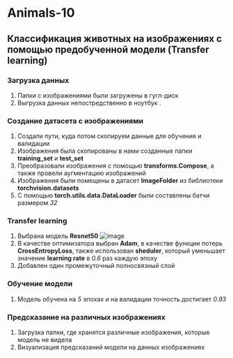 # Animals-10
## Классификация животных на изображениях с помощью предобученной модели (**Transfer learning**) 
### Загрузка данных
1. Папки с изображениями были загружены в гугл-диск
2. Выгрузка данных непостредственно в ноутбук . 
### Создание датасета с изображениями
1. Создали пути, куда потом скопируем данные для обучения и валидации
2. Изображения была скопированы в нами созданные папки **training_set** и **test_set**
2. Преобразовали изображения с помощью **transforms.Compose**, а также провели аугментацию изображений
3. Изображения были помещены в датасет **ImageFolder** из библиотеки **torchvision.datasets** 
4. С помощью **torch.utils.data.DataLoader** были составлены батчи размером *32*
### Transfer learning
1. Выбрана модель **Resnet50**
![image](https://user-images.githubusercontent.com/95417164/233808958-95a1f4b6-18e9-48e1-801f-1625d07ee5fa.png)
2. В качестве оптимизатора выбран **Adam**, в качестве функции потерь **CrossEntropyLoss**, также использован **sheduler**, который уменьшает значение **learning rate** в *0.6* раз каждую эпоху 
2. Добавлен один промежуточный полносвязный слой
### Обучение модели
1. Модель обучена на *5* эпохах и на валидации точность достигает *0.93*
### Предсказание на различных изображениях
1. Загрузка папки, где хранятся различные изображения, которые модель не видела
2. Визуализация предсказаний модели на данных изображениях
